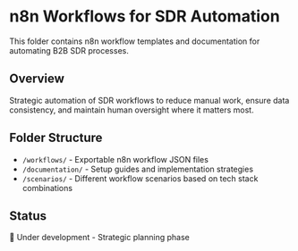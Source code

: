 # n8n Workflows for SDR Automation

This folder contains n8n workflow templates and documentation for automating B2B SDR processes.

## Overview

Strategic automation of SDR workflows to reduce manual work, ensure data consistency, and maintain human oversight where it matters most.

## Folder Structure

- `/workflows/` - Exportable n8n workflow JSON files
- `/documentation/` - Setup guides and implementation strategies
- `/scenarios/` - Different workflow scenarios based on tech stack combinations

## Status

🚧 Under development - Strategic planning phase
